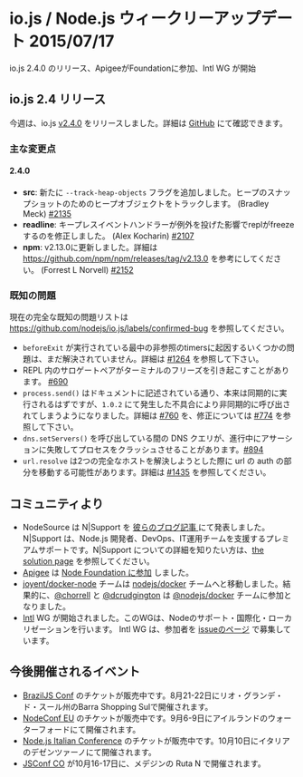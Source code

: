 <!--
### io.js and Node.js News — July 17th
-->

# io.js / Node.js ウィークリーアップデート 2015/07/17

<!--
io.js 2.4.0 is released, Apigee joined our foundation and Intl WG start.
-->

io.js 2.4.0 のリリース、ApigeeがFoundationに参加、Intl WG が開始

<!--
### io.js 2.4 Release
-->

## io.js 2.4 リリース

<!--
This week we have one io.js release: [v2.4.0](https://iojs.org/dist/v2.4.0/), complete changelog from previous releases can be found [on GitHub](https://github.com/nodejs/io.js/blob/master/CHANGELOG.md).
-->

今週は、io.js [v2.4.0](https://iojs.org/dist/v2.4.0/) をリリースしました。詳細は [GitHub](https://github.com/nodejs/io.js/blob/master/CHANGELOG.md) にて確認できます。

<!--
### Notable Changes
-->

### 主な変更点

<!--
#### 2.4.0
-->

#### 2.4.0

<!--
* **src**: Added a new `--track-heap-objects` flag to track heap object allocations for heap snapshots (Bradley Meck) [#2135](https://github.com/nodejs/io.js/pull/2135).
* **readline**: Fixed a freeze that affected the repl if the keypress event handler threw (Alex Kocharin) [#2107](https://github.com/nodejs/io.js/pull/2107).
* **npm**: Upgraded to v2.13.0, release notes can be found in <https://github.com/npm/npm/releases/tag/v2.13.0> (Forrest L Norvell) [#2152](https://github.com/nodejs/io.js/pull/2152).
-->

* **src**: 新たに `--track-heap-objects` フラグを追加しました。ヒープのスナップショットのためのヒープオブジェクトをトラックします。 (Bradley Meck) [#2135](https://github.com/nodejs/io.js/pull/2135)
* **readline**: キープレスイベントハンドラーが例外を投げた影響でreplがfreezeするのを修正しました。 (Alex Kocharin) [#2107](https://github.com/nodejs/io.js/pull/2107)
* **npm**: v2.13.0に更新しました。詳細は <https://github.com/npm/npm/releases/tag/v2.13.0> を参考にしてください。 (Forrest L Norvell) [#2152](https://github.com/nodejs/io.js/pull/2152)

<!--
### Known issues
-->

### 既知の問題

<!--
See https://github.com/nodejs/io.js/labels/confirmed-bug for complete and current list of known issues.
-->

現在の完全な既知の問題リストは https://github.com/nodejs/io.js/labels/confirmed-bug を参照してください。

<!--
* Some problems with unreferenced timers running during `beforeExit` are still to be resolved. See [#1264](https://github.com/nodejs/io.js/issues/1264).
* Surrogate pair in REPL can freeze terminal. [#690](https://github.com/nodejs/io.js/issues/690)
* `process.send()` is not synchronous as the docs suggest, a regression introduced in 1.0.2, see [#760](https://github.com/nodejs/io.js/issues/760).
* Calling `dns.setServers()` while a DNS query is in progress can cause the process to crash on a failed assertion. [#894](https://github.com/nodejs/io.js/issues/894)
* `url.resolve` may transfer the auth portion of the url when resolving between two full hosts, see [#1435](https://github.com/nodejs/io.js/issues/1435).
-->

* `beforeExit` が実行されている最中の非参照のtimersに起因するいくつかの問題は、まだ解決されていません。詳細は [#1264](https://github.com/nodejs/io.js/issues/1264) を参照して下さい。
* REPL 内のサロゲートペアがターミナルのフリーズを引き起こすことがあります。 [#690](https://github.com/nodejs/io.js/issues/690)
* `process.send()` はドキュメントに記述されている通り、本来は同期的に実行されるはずですが、`1.0.2` にて発生した不具合により非同期的に呼び出されてしまうようになりました。詳細は [#760](https://github.com/nodejs/io.js/issues/760) を、修正については [#774](https://github.com/nodejs/io.js/issues/774) を参照して下さい。
* `dns.setServers()` を呼び出している間の DNS クエリが、進行中にアサーションに失敗してプロセスをクラッシュさせることがあります。[#894](https://github.com/nodejs/io.js/issues/894)
* `url.resolve` は2つの完全なホストを解決しようとした際に url の auth の部分を移動する可能性があります。詳細は [#1435](https://github.com/nodejs/io.js/issues/1435) を参照してください。

<!--
### Community Updates
-->

## コミュニティより

<!--
* NodeSource announces N|Support on [their blog post](https://nodesource.com/blog/nodesource-announces-nsupport). N|Support is a premium support offering for Node.js developers, DevOps and IT operations teams. To learn more about N|Support offerings, check out [the solution page](https://nodesource.com/products/nsupport).
* [Apigee](https://apigee.com/) is [added to the Node Foundation](https://github.com/nodejs/nodejs.org/pull/151)
* [joyent/docker-node](https://github.com/joyent/docker-node) team is moved to [nodejs/docker](https://github.com/nodejs/docker-iojs) team. As a result, [@chorrell](https://github.com/chorrell) and [@dcrudgington](https://github.com/dcrudgington) joined [@nodejs/docker](https://github.com/orgs/nodejs/teams/docker) team.
* [Intl](https://github.com/nodejs/intl) WG is launched. They are dedicated to support and improvement of Internationalization and Localization in Node. Intl WG calls for participants in [their issue](https://github.com/nodejs/Intl/issues/5).
-->

* NodeSource は N|Support を [彼らのブログ記事 ](https://nodesource.com/blog/nodesource-announces-nsupport) にて発表しました。 N|Support は、Node.js 開発者、DevOps、IT運用チームを支援するプレミアムサポートです。N|Support についての詳細を知りたい方は、[the solution page](https://nodesource.com/products/nsupport) を参照してください。
* [Apigee](https://apigee.com/) は [Node Foundation に参加](https://github.com/nodejs/nodejs.org/pull/151) しました。
* [joyent/docker-node](https://github.com/joyent/docker-node) チームは [nodejs/docker](https://github.com/nodejs/docker-iojs) チームへと移動しました。結果的に、[@chorrell](https://github.com/chorrell) と [@dcrudgington](https://github.com/dcrudgington) は [@nodejs/docker](https://github.com/orgs/nodejs/teams/docker) チームに参加となりました。
* [Intl](https://github.com/nodejs/intl) WG が開始されました。このWGは、Nodeのサポート・国際化・ローカリゼーションを行います。 Intl WG は、参加者を [issueのページ](https://github.com/nodejs/Intl/issues/5) で募集しています。

<!--
### Upcoming Events
-->

## 今後開催されるイベント

<!--
* [BrazilJS Conf](http://braziljs.com.br/) tickets are on sale, August 21st - 22nd at Shopping Center BarraShoppingSul
* [NodeConf EU](http://nodeconf.eu/) tickets are on sale, September 6th - 9th at Waterford, Ireland
* [Node.js Italian Conference](http://nodejsconf.it/) tickets are on sale, October 10th at Desenzano - Brescia, Italy
* [JSConf CO](http://www.jsconf.co/), October 16th - 17th at Ruta N, Medellin
-->

* [BrazilJS Conf](http://braziljs.com.br/) のチケットが販売中です。8月21-22日にリオ・グランデ・ド・スール州のBarra Shopping Sulで開催されます。
* [NodeConf EU](http://nodeconf.eu/) のチケットが販売中です。9月6-9日にアイルランドのウォーターフォードにて開催されます。
* [Node.js Italian Conference](http://nodejsconf.it/) のチケットが販売中です。10月10日にイタリアのデゼンツァーノにて開催されます。
* [JSConf CO](http://www.jsconf.co/) が10月16-17日に、メデジンの Ruta N で開催されます。
